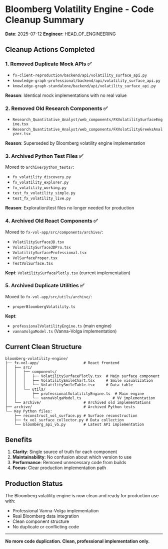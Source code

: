 # Bloomberg Volatility Engine - Code Cleanup Summary

**Date**: 2025-07-12
**Engineer**: HEAD_OF_ENGINEERING

## Cleanup Actions Completed

### 1. Removed Duplicate Mock APIs ✅
- `fx-client-reproduction/backend/api/volatility_surface_api.py`
- `knowledge-graph-professional/backend/api/volatility_surface_api.py`
- `knowledge-graph-standalone/backend/api/volatility_surface_api.py`

**Reason**: Identical mock implementations with no real value

### 2. Removed Old Research Components ✅
- `Research_Quantitative_Analyst/web_components/FXVolatilitySurfaceEngine.tsx`
- `Research_Quantitative_Analyst/web_components/FXVolatilityGreeksAnalyzer.tsx`

**Reason**: Superseded by Bloomberg volatility engine implementation

### 3. Archived Python Test Files ✅
Moved to `archive/python_tests/`:
- `fx_volatility_discovery.py`
- `fx_volatility_explorer.py`
- `fx_volatility_working.py`
- `test_fx_volatility_simple.py`
- `test_fx_volatility_live.py`

**Reason**: Exploration/test files no longer needed for production

### 4. Archived Old React Components ✅
Moved to `fx-vol-app/src/components/archive/`:
- `VolatilitySurface3D.tsx`
- `VolatilitySurface3DPro.tsx`
- `VolatilitySurfaceProfessional.tsx`
- `VolSurfaceProper.tsx`
- `TestVolSurface.tsx`

**Kept**: `VolatilitySurfacePlotly.tsx` (current implementation)

### 5. Archived Duplicate Utilities ✅
Moved to `fx-vol-app/src/utils/archive/`:
- `properBloombergVolatility.ts`

**Kept**: 
- `professionalVolatilityEngine.ts` (main engine)
- `vannaVolgaModel.ts` (Vanna-Volga implementation)

## Current Clean Structure

```
bloomberg-volatility-engine/
├── fx-vol-app/                    # React frontend
│   ├── src/
│   │   ├── components/
│   │   │   ├── VolatilitySurfacePlotly.tsx  # Main surface component
│   │   │   ├── VolatilitySmileChart.tsx     # Smile visualization
│   │   │   └── VolatilitySmileTable.tsx     # Data table
│   │   └── utils/
│   │       ├── professionalVolatilityEngine.ts  # Main engine
│   │       └── vannaVolgaModel.ts              # VV implementation
│   └── archive/                   # Archived old implementations
├── archive/                       # Archived Python tests
└── Key Python files:
    ├── reconstruct_vol_surface.py # Surface reconstruction
    ├── fx_vol_surface_collector.py # Data collection
    └── bloomberg_api_v5.py        # Latest API implementation
```

## Benefits

1. **Clarity**: Single source of truth for each component
2. **Maintainability**: No confusion about which version to use
3. **Performance**: Removed unnecessary code from builds
4. **Focus**: Clear production implementation path

## Production Status

The Bloomberg volatility engine is now clean and ready for production use with:
- Professional Vanna-Volga implementation
- Real Bloomberg data integration
- Clean component structure
- No duplicate or conflicting code

---

**No more code duplication. Clean, professional implementation only.**